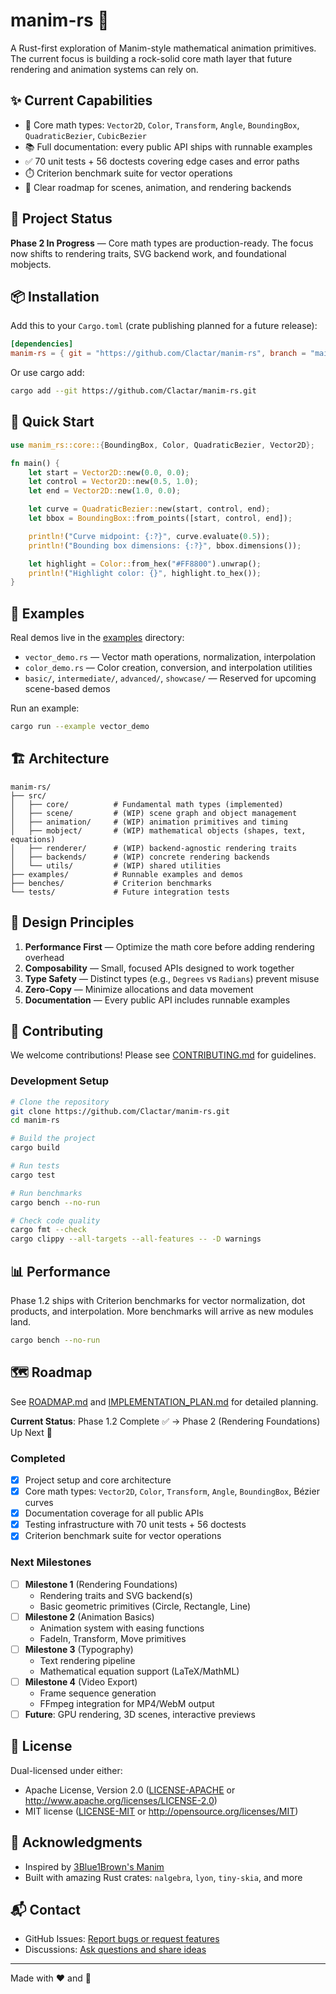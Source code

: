 # manim-rs 🦀

A Rust-first exploration of Manim-style mathematical animation primitives. The current focus is building a rock-solid core math layer that future rendering and animation systems can rely on.

## ✨ Current Capabilities

- 📐 Core math types: `Vector2D`, `Color`, `Transform`, `Angle`, `BoundingBox`, `QuadraticBezier`, `CubicBezier`
- 📚 Full documentation: every public API ships with runnable examples
- ✅ 70 unit tests + 56 doctests covering edge cases and error paths
- ⏱️ Criterion benchmark suite for vector operations
- 🧭 Clear roadmap for scenes, animation, and rendering backends

## 🎯 Project Status

**Phase 2 In Progress** — Core math types are production-ready. The focus now shifts to rendering traits, SVG backend work, and foundational mobjects.

## 📦 Installation

Add this to your `Cargo.toml` (crate publishing planned for a future release):

```toml
[dependencies]
manim-rs = { git = "https://github.com/Clactar/manim-rs", branch = "main" }
```

Or use cargo add:

```bash
cargo add --git https://github.com/Clactar/manim-rs.git
```

## 🚀 Quick Start

```rust
use manim_rs::core::{BoundingBox, Color, QuadraticBezier, Vector2D};

fn main() {
    let start = Vector2D::new(0.0, 0.0);
    let control = Vector2D::new(0.5, 1.0);
    let end = Vector2D::new(1.0, 0.0);

    let curve = QuadraticBezier::new(start, control, end);
    let bbox = BoundingBox::from_points([start, control, end]);

    println!("Curve midpoint: {:?}", curve.evaluate(0.5));
    println!("Bounding box dimensions: {:?}", bbox.dimensions());

    let highlight = Color::from_hex("#FF8800").unwrap();
    println!("Highlight color: {}", highlight.to_hex());
}
```

## 📖 Examples

Real demos live in the [examples](examples/) directory:

- `vector_demo.rs` — Vector math operations, normalization, interpolation
- `color_demo.rs` — Color creation, conversion, and interpolation utilities
- `basic/`, `intermediate/`, `advanced/`, `showcase/` — Reserved for upcoming scene-based demos

Run an example:

```bash
cargo run --example vector_demo
```

## 🏗️ Architecture

```
manim-rs/
├── src/
│   ├── core/          # Fundamental math types (implemented)
│   ├── scene/         # (WIP) scene graph and object management
│   ├── animation/     # (WIP) animation primitives and timing
│   ├── mobject/       # (WIP) mathematical objects (shapes, text, equations)
│   ├── renderer/      # (WIP) backend-agnostic rendering traits
│   ├── backends/      # (WIP) concrete rendering backends
│   └── utils/         # (WIP) shared utilities
├── examples/          # Runnable examples and demos
├── benches/           # Criterion benchmarks
└── tests/             # Future integration tests
```

## 🎨 Design Principles

1. **Performance First** — Optimize the math core before adding rendering overhead
2. **Composability** — Small, focused APIs designed to work together
3. **Type Safety** — Distinct types (e.g., `Degrees` vs `Radians`) prevent misuse
4. **Zero-Copy** — Minimize allocations and data movement
5. **Documentation** — Every public API includes runnable examples

## 🤝 Contributing

We welcome contributions! Please see [CONTRIBUTING.md](CONTRIBUTING.md) for guidelines.

### Development Setup

```bash
# Clone the repository
git clone https://github.com/Clactar/manim-rs.git
cd manim-rs

# Build the project
cargo build

# Run tests
cargo test

# Run benchmarks
cargo bench --no-run

# Check code quality
cargo fmt --check
cargo clippy --all-targets --all-features -- -D warnings
```

## 📊 Performance

Phase 1.2 ships with Criterion benchmarks for vector normalization, dot products, and interpolation. More benchmarks will arrive as new modules land.

```bash
cargo bench --no-run
```

## 🗺️ Roadmap

See [ROADMAP.md](ROADMAP.md) and [IMPLEMENTATION_PLAN.md](IMPLEMENTATION_PLAN.md) for detailed planning.

**Current Status**: Phase 1.2 Complete ✅ → Phase 2 (Rendering Foundations) Up Next 🔄

### Completed

- [x] Project setup and core architecture
- [x] Core math types: `Vector2D`, `Color`, `Transform`, `Angle`, `BoundingBox`, Bézier curves
- [x] Documentation coverage for all public APIs
- [x] Testing infrastructure with 70 unit tests + 56 doctests
- [x] Criterion benchmark suite for vector operations

### Next Milestones

- [ ] **Milestone 1** (Rendering Foundations)
  - Rendering traits and SVG backend(s)
  - Basic geometric primitives (Circle, Rectangle, Line)
- [ ] **Milestone 2** (Animation Basics)
  - Animation system with easing functions
  - FadeIn, Transform, Move primitives
- [ ] **Milestone 3** (Typography)
  - Text rendering pipeline
  - Mathematical equation support (LaTeX/MathML)
- [ ] **Milestone 4** (Video Export)
  - Frame sequence generation
  - FFmpeg integration for MP4/WebM output
- [ ] **Future**: GPU rendering, 3D scenes, interactive previews

## 📄 License

Dual-licensed under either:

- Apache License, Version 2.0 ([LICENSE-APACHE](LICENSE-APACHE) or http://www.apache.org/licenses/LICENSE-2.0)
- MIT license ([LICENSE-MIT](LICENSE-MIT) or http://opensource.org/licenses/MIT)

## 🙏 Acknowledgments

- Inspired by [3Blue1Brown's Manim](https://github.com/3b1b/manim)
- Built with amazing Rust crates: `nalgebra`, `lyon`, `tiny-skia`, and more

## 📬 Contact

- GitHub Issues: [Report bugs or request features](https://github.com/Clactar/manim-rs/issues)
- Discussions: [Ask questions and share ideas](https://github.com/Clactar/manim-rs/discussions)

---

Made with ❤️ and 🦀
